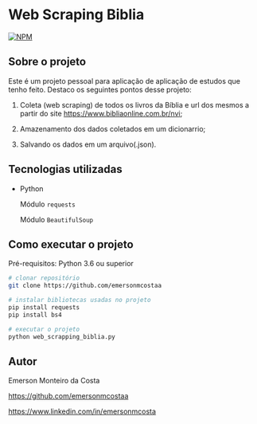 # Web Scraping Biblia

[![NPM](https://img.shields.io/npm/l/react)](https://github.com/emersonmcostaa/Web-Scraping/blob/main/LICENSE) 

## Sobre o projeto

Este é um projeto pessoal para aplicação de aplicação de estudos que tenho feito.
Destaco os seguintes pontos desse projeto:

1. Coleta (web scraping) de todos os livros da Bíblia e url dos mesmos a partir do site https://www.bibliaonline.com.br/nvi;

2. Amazenamento dos dados coletados em um dicionarrio;

3. Salvando os dados em um arquivo(.json).

## Tecnologias utilizadas

- Python

   Módulo `requests`

   Módulo `BeautifulSoup`

## Como executar o projeto

Pré-requisitos: Python 3.6 ou superior

```bash
# clonar repositório
git clone https://github.com/emersonmcostaa

# instalar bibliotecas usadas no projeto
pip install requests
pip install bs4

# executar o projeto
python web_scrapping_biblia.py
```

## Autor

Emerson Monteiro da Costa

https://github.com/emersonmcostaa

https://www.linkedin.com/in/emersonmcosta
